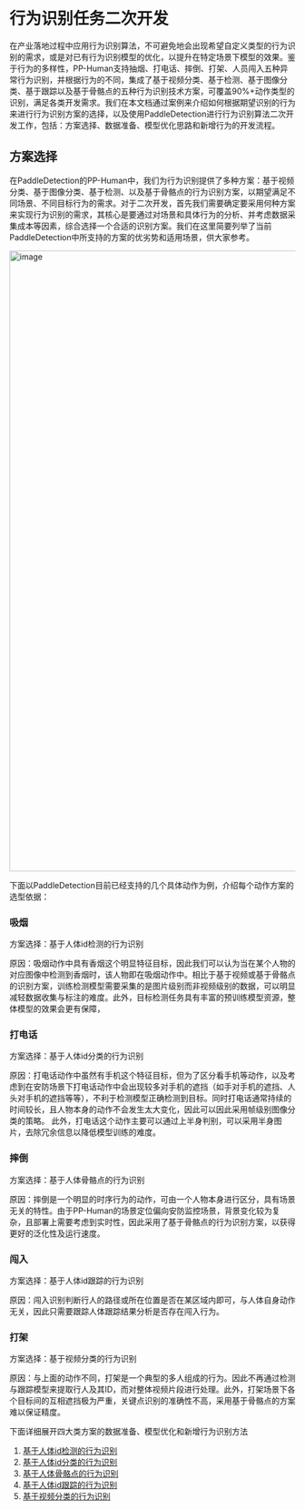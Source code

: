 # 行为识别任务二次开发

在产业落地过程中应用行为识别算法，不可避免地会出现希望自定义类型的行为识别的需求，或是对已有行为识别模型的优化，以提升在特定场景下模型的效果。鉴于行为的多样性，PP-Human支持抽烟、打电话、摔倒、打架、人员闯入五种异常行为识别，并根据行为的不同，集成了基于视频分类、基于检测、基于图像分类、基于跟踪以及基于骨骼点的五种行为识别技术方案，可覆盖90%+动作类型的识别，满足各类开发需求。我们在本文档通过案例来介绍如何根据期望识别的行为来进行行为识别方案的选择，以及使用PaddleDetection进行行为识别算法二次开发工作，包括：方案选择、数据准备、模型优化思路和新增行为的开发流程。


## 方案选择

在PaddleDetection的PP-Human中，我们为行为识别提供了多种方案：基于视频分类、基于图像分类、基于检测、以及基于骨骼点的行为识别方案，以期望满足不同场景、不同目标行为的需求。对于二次开发，首先我们需要确定要采用何种方案来实现行为识别的需求，其核心是要通过对场景和具体行为的分析、并考虑数据采集成本等因素，综合选择一个合适的识别方案。我们在这里简要列举了当前PaddleDetection中所支持的方案的优劣势和适用场景，供大家参考。

<img width="1091" alt="image" src="https://user-images.githubusercontent.com/22989727/178742352-d0c61784-3e93-4406-b2a2-9067f42cb343.png">

下面以PaddleDetection目前已经支持的几个具体动作为例，介绍每个动作方案的选型依据：

### 吸烟

方案选择：基于人体id检测的行为识别

原因：吸烟动作中具有香烟这个明显特征目标，因此我们可以认为当在某个人物的对应图像中检测到香烟时，该人物即在吸烟动作中。相比于基于视频或基于骨骼点的识别方案，训练检测模型需要采集的是图片级别而非视频级别的数据，可以明显减轻数据收集与标注的难度。此外，目标检测任务具有丰富的预训练模型资源，整体模型的效果会更有保障，

### 打电话

方案选择：基于人体id分类的行为识别

原因：打电话动作中虽然有手机这个特征目标，但为了区分看手机等动作，以及考虑到在安防场景下打电话动作中会出现较多对手机的遮挡（如手对手机的遮挡、人头对手机的遮挡等等），不利于检测模型正确检测到目标。同时打电话通常持续的时间较长，且人物本身的动作不会发生太大变化，因此可以因此采用帧级别图像分类的策略。
    此外，打电话这个动作主要可以通过上半身判别，可以采用半身图片，去除冗余信息以降低模型训练的难度。

### 摔倒

方案选择：基于人体骨骼点的行为识别

原因：摔倒是一个明显的时序行为的动作，可由一个人物本身进行区分，具有场景无关的特性。由于PP-Human的场景定位偏向安防监控场景，背景变化较为复杂，且部署上需要考虑到实时性，因此采用了基于骨骼点的行为识别方案，以获得更好的泛化性及运行速度。

### 闯入

方案选择：基于人体id跟踪的行为识别

原因：闯入识别判断行人的路径或所在位置是否在某区域内即可，与人体自身动作无关，因此只需要跟踪人体跟踪结果分析是否存在闯入行为。

### 打架

方案选择：基于视频分类的行为识别

原因：与上面的动作不同，打架是一个典型的多人组成的行为。因此不再通过检测与跟踪模型来提取行人及其ID，而对整体视频片段进行处理。此外，打架场景下各个目标间的互相遮挡极为严重，关键点识别的准确性不高，采用基于骨骼点的方案难以保证精度。


下面详细展开四大类方案的数据准备、模型优化和新增行为识别方法

1. [基于人体id检测的行为识别](./idbased_det.md)
2. [基于人体id分类的行为识别](./idbased_clas.md)
3. [基于人体骨骼点的行为识别](./skeletonbased_rec.md)
4. [基于人体id跟踪的行为识别](../mot.md)
5. [基于视频分类的行为识别](./videobased_rec.md)
